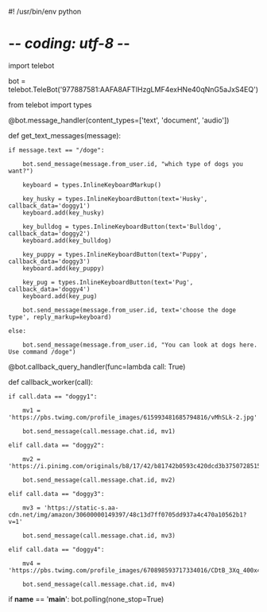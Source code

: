 #! /usr/bin/env python
# -*- coding: utf-8 -*-
import telebot

bot = telebot.TeleBot('977887581:AAFA8AFTIHzgLMF4exHNe40qNnG5aJxS4EQ')

from telebot import types

@bot.message_handler(content_types=['text', 'document', 'audio'])

def get_text_messages(message):

    if message.text == "/doge":

        bot.send_message(message.from_user.id, "which type of dogs you want?")

        keyboard = types.InlineKeyboardMarkup()

        key_husky = types.InlineKeyboardButton(text='Husky', callback_data='doggy1')
        keyboard.add(key_husky)

        key_bulldog = types.InlineKeyboardButton(text='Bulldog', callback_data='doggy2')
        keyboard.add(key_bulldog)

        key_puppy = types.InlineKeyboardButton(text='Puppy', callback_data='doggy3')
        keyboard.add(key_puppy)

        key_pug = types.InlineKeyboardButton(text='Pug', callback_data='doggy4')
        keyboard.add(key_pug)

        bot.send_message(message.from_user.id, text='choose the doge type', reply_markup=keyboard)

    else:

        bot.send_message(message.from_user.id, "You can look at dogs here. Use command /doge")

@bot.callback_query_handler(func=lambda call: True)

def callback_worker(call):

    if call.data == "doggy1":

        mv1 = 'https://pbs.twimg.com/profile_images/615993481685794816/vMhSLk-2.jpg'

        bot.send_message(call.message.chat.id, mv1)

    elif call.data == "doggy2":

        mv2 = 'https://i.pinimg.com/originals/b8/17/42/b81742b0593c420dcd3b3750728515de.jpg'

        bot.send_message(call.message.chat.id, mv2)

    elif call.data == "doggy3":

        mv3 = 'https://static-s.aa-cdn.net/img/amazon/30600000149397/48c13d7ff0705dd937a4c470a10562b1?v=1'

        bot.send_message(call.message.chat.id, mv3)

    elif call.data == "doggy4":

        mv4 = 'https://pbs.twimg.com/profile_images/670898593717334016/CDtB_3Xq_400x400.jpg'

        bot.send_message(call.message.chat.id, mv4)











if __name__ == '__main__':
	bot.polling(none_stop=True)

